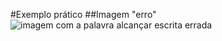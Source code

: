 #Exemplo prático
##Imagem "erro"
<img src="https://drive.google.com/file/d/12p3wDMURJ-6vS788GgN6h1m5Ry-wWnEW/view?usp=drive_link" alt="imagem com a palavra alcançar escrita errada">
